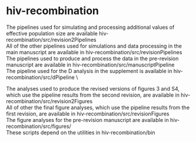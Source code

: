 # hiv-recombination
The pipelines used for simulating and processing additional values of effective population size are available hiv-recombination/src/revision2Pipelines \
All of the other pipelines used for simulations and data processing in the main manuscript are available in hiv-recombination/src/revisionPipelines \
The pipelines used to produce and process the data in the pre-revision manuscript are available in hiv-recombination/src/manuscriptPipeline \
The pipeline used for the D analysis in the supplement is available in hiv-recombination/src/dPipeline \

The analyses used to produce the revised versions of figures 3 and S4, which use the pipeline results from the second revision,  are available in hiv-recombination/src/revision2Figures\
All of other the final figure analyses, which use the pipeline results from the first revision, are available in hiv-recombination/src/revisionFigures\
The figure analyses for the pre-revision manuscript are available in hiv-recombination/src/figures/ \
These scripts depend on the utilities in hiv-recombination/bin 
